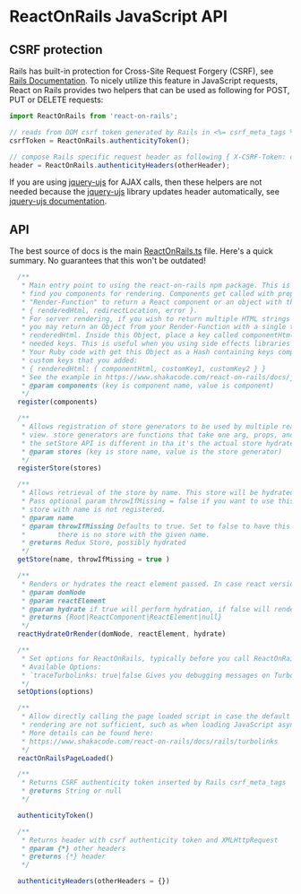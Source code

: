 # ReactOnRails JavaScript API
## CSRF protection

Rails has built-in protection for Cross-Site Request Forgery (CSRF), see [Rails Documentation](http://guides.rubyonrails.org/security.html#cross-site-request-forgery-csrf). To nicely utilize this feature in JavaScript requests, React on Rails provides two helpers that can be used as following for POST, PUT or DELETE requests:

```js
import ReactOnRails from 'react-on-rails';

// reads from DOM csrf token generated by Rails in <%= csrf_meta_tags %>
csrfToken = ReactOnRails.authenticityToken();

// compose Rails specific request header as following { X-CSRF-Token: csrfToken, X-Requested-With: XMLHttpRequest }
header = ReactOnRails.authenticityHeaders(otherHeader);
```

If you are using [jquery-ujs](https://github.com/rails/jquery-ujs) for AJAX calls, then these helpers are not needed because the [jquery-ujs](https://github.com/rails/jquery-ujs) library updates header automatically, see [jquery-ujs documentation](https://robots.thoughtbot.com/a-tour-of-rails-jquery-ujs#cross-site-request-forgery-protection).



## API

The best source of docs is the main [ReactOnRails.ts](https://github.com/shakacode/react_on_rails/blob/master/node_package/src/ReactOnRails.ts) file. Here's a quick summary. No guarantees that this won't be outdated!

```js
  /**
   * Main entry point to using the react-on-rails npm package. This is how Rails will be able to
   * find you components for rendering. Components get called with props, or you may use a
   * "Render-Function" to return a React component or an object with the following shape:
   * { renderedHtml, redirectLocation, error }.
   * For server rendering, if you wish to return multiple HTML strings from a Render-Function,
   * you may return an Object from your Render-Function with a single top level property of
   * renderedHtml. Inside this Object, place a key called componentHtml, along with any other
   * needed keys. This is useful when you using side effects libraries like react helmet.
   * Your Ruby code with get this Object as a Hash containing keys componentHtml and any other
   * custom keys that you added:
   * { renderedHtml: { componentHtml, customKey1, customKey2 } }
   * See the example in https://www.shakacode.com/react-on-rails/docs/javascript/react-helmet
   * @param components (key is component name, value is component)
   */
  register(components)

  /**
   * Allows registration of store generators to be used by multiple react components on one Rails
   * view. store generators are functions that take one arg, props, and return a store. Note that
   * the setStore API is different in tha it's the actual store hydrated with props.
   * @param stores (key is store name, value is the store generator)
   */
  registerStore(stores)

  /**
   * Allows retrieval of the store by name. This store will be hydrated by any Rails form props.
   * Pass optional param throwIfMissing = false if you want to use this call to get back null if the
   * store with name is not registered.
   * @param name
   * @param throwIfMissing Defaults to true. Set to false to have this call return undefined if
   *        there is no store with the given name.
   * @returns Redux Store, possibly hydrated
   */
  getStore(name, throwIfMissing = true )

  /**
   * Renders or hydrates the react element passed. In case react version is >=18 will use the new api.
   * @param domNode
   * @param reactElement
   * @param hydrate if true will perform hydration, if false will render
   * @returns {Root|ReactComponent|ReactElement|null}
   */
  reactHydrateOrRender(domNode, reactElement, hydrate)

  /**
   * Set options for ReactOnRails, typically before you call ReactOnRails.register
   * Available Options:
   * `traceTurbolinks: true|false Gives you debugging messages on Turbolinks events
   */
  setOptions(options)

  /**
   * Allow directly calling the page loaded script in case the default events that trigger react
   * rendering are not sufficient, such as when loading JavaScript asynchronously with TurboLinks:
   * More details can be found here:
   * https://www.shakacode.com/react-on-rails/docs/rails/turbolinks
   */
  reactOnRailsPageLoaded()

  /**
   * Returns CSRF authenticity token inserted by Rails csrf_meta_tags
   * @returns String or null
   */

  authenticityToken()

  /**
   * Returns header with csrf authenticity token and XMLHttpRequest
   * @param {*} other headers
   * @returns {*} header
   */

  authenticityHeaders(otherHeaders = {})
```

